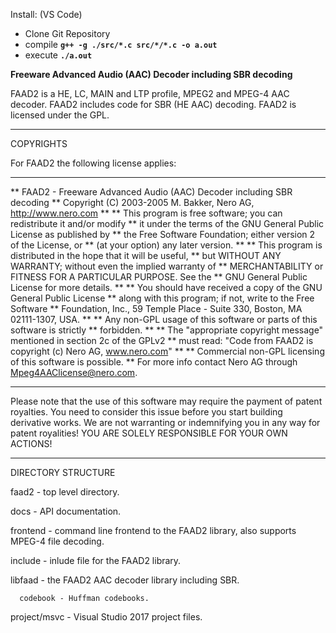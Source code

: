 

Install: (VS Code)
- Clone Git Repository
- compile **`g++ -g ./src/*.c src/*/*.c -o a.out`**
- execute **`./a.out`**


**Freeware Advanced Audio (AAC) Decoder including SBR decoding**

FAAD2 is a HE, LC, MAIN and LTP profile, MPEG2 and MPEG-4 AAC decoder.
FAAD2 includes code for SBR (HE AAC) decoding.
FAAD2 is licensed under the GPL.


__________
COPYRIGHTS

For FAAD2 the following license applies:

******************************************************************************
** FAAD2 - Freeware Advanced Audio (AAC) Decoder including SBR decoding
** Copyright (C) 2003-2005 M. Bakker, Nero AG, http://www.nero.com
**
** This program is free software; you can redistribute it and/or modify
** it under the terms of the GNU General Public License as published by
** the Free Software Foundation; either version 2 of the License, or
** (at your option) any later version.
**
** This program is distributed in the hope that it will be useful,
** but WITHOUT ANY WARRANTY; without even the implied warranty of
** MERCHANTABILITY or FITNESS FOR A PARTICULAR PURPOSE.  See the
** GNU General Public License for more details.
**
** You should have received a copy of the GNU General Public License
** along with this program; if not, write to the Free Software
** Foundation, Inc., 59 Temple Place - Suite 330, Boston, MA 02111-1307, USA.
**
** Any non-GPL usage of this software or parts of this software is strictly
** forbidden.
**
** The "appropriate copyright message" mentioned in section 2c of the GPLv2
** must read: "Code from FAAD2 is copyright (c) Nero AG, www.nero.com"
**
** Commercial non-GPL licensing of this software is possible.
** For more info contact Nero AG through Mpeg4AAClicense@nero.com.
******************************************************************************


Please note that the use of this software may require the payment of
patent royalties. You need to consider this issue before you start
building derivative works. We are not warranting or indemnifying you in
any way for patent royalities! YOU ARE SOLELY RESPONSIBLE FOR YOUR OWN
ACTIONS!


___________________
DIRECTORY STRUCTURE

faad2 - top level directory.

   docs - API documentation.

   frontend - command line frontend to the FAAD2 library, also supports
              MPEG-4 file decoding.

   include - inlude file for the FAAD2 library.

   libfaad - the FAAD2 AAC decoder library including SBR.

      codebook - Huffman codebooks.

   project/msvc - Visual Studio 2017 project files.
